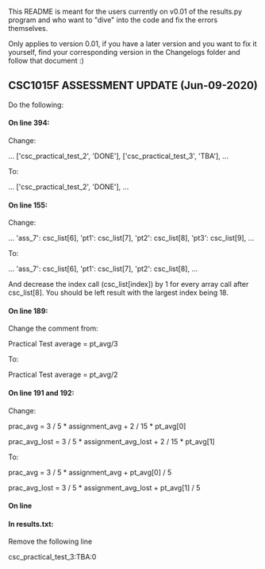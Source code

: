 This README is meant for the users currently on v0.01 of the results.py program and 
who want to "dive" into the code and fix the errors themselves.

Only applies to version 0.01, if you have a later version and you want to fix it yourself, find your corresponding 
version in the Changelogs folder and follow that document :)

## CSC1015F ASSESSMENT UPDATE (Jun-09-2020)

Do the following:

#### On line 394:
Change:

... ['csc_practical_test_2', 'DONE'], ['csc_practical_test_3', 'TBA'], ...

To:

... ['csc_practical_test_2', 'DONE'], ...

#### On line 155:
Change:

... 'ass_7': csc_list[6], 'pt1': csc_list[7], 'pt2': csc_list[8], 'pt3': csc_list[9], ...

To:

... 'ass_7': csc_list[6], 'pt1': csc_list[7], 'pt2': csc_list[8], ...

And decrease the index call (csc_list[index]) by 1 for every array call after csc_list[8]. 
You should be left result with the largest index being 18.

#### On line 189:
Change the comment from:

Practical Test average  = pt_avg/3

To:

Practical Test average  = pt_avg/2

#### On line 191 and 192:
Change:

prac_avg = 3 / 5 * assignment_avg + 2 / 15 * pt_avg[0]

prac_avg_lost = 3 / 5 * assignment_avg_lost + 2 / 15 * pt_avg[1]

To:

prac_avg = 3 / 5 * assignment_avg + pt_avg[0] / 5

prac_avg_lost = 3 / 5 * assignment_avg_lost + pt_avg[1] / 5

#### On line

#### In results.txt:
Remove the following line

csc_practical_test_3:TBA:0